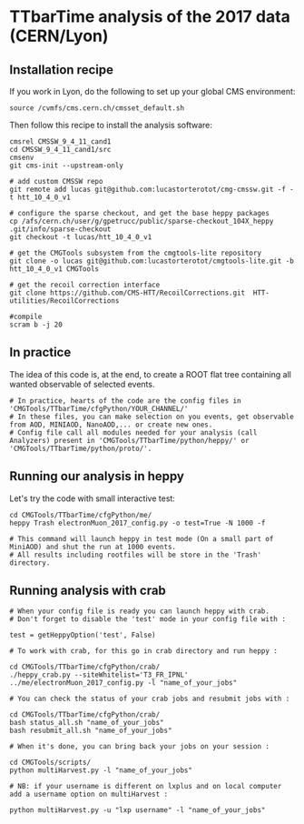 # TTbarTime analysis of the 2017 data (CERN/Lyon)

## Installation recipe

If you work in Lyon, do the following to set up your global CMS environment:
```
source /cvmfs/cms.cern.ch/cmsset_default.sh
```

Then follow this recipe to install the analysis software: 

```
cmsrel CMSSW_9_4_11_cand1
cd CMSSW_9_4_11_cand1/src
cmsenv
git cms-init --upstream-only

# add custom CMSSW repo
git remote add lucas git@github.com:lucastorterotot/cmg-cmssw.git -f -t htt_10_4_0_v1

# configure the sparse checkout, and get the base heppy packages
cp /afs/cern.ch/user/g/gpetrucc/public/sparse-checkout_104X_heppy .git/info/sparse-checkout
git checkout -t lucas/htt_10_4_0_v1

# get the CMGTools subsystem from the cmgtools-lite repository
git clone -o lucas git@github.com:lucastorterotot/cmgtools-lite.git -b htt_10_4_0_v1 CMGTools

# get the recoil correction interface
git clone https://github.com/CMS-HTT/RecoilCorrections.git  HTT-utilities/RecoilCorrections 

#compile
scram b -j 20
```

## In practice

The idea of this code is, at the end, to create a ROOT flat tree containing all wanted observable of selected events.

```
# In practice, hearts of the code are the config files in 'CMGTools/TTbarTime/cfgPython/YOUR_CHANNEL/' 
# In these files, you can make selection on you events, get observable from AOD, MINIAOD, NanoAOD,... or create new ones.
# Config file call all modules needed for your analysis (call Analyzers) present in 'CMGTools/TTbarTime/python/heppy/' or 'CMGTools/TTbarTime/python/proto/'.  
```

## Running our analysis in heppy

Let's try the code with small interactive test: 

```
cd CMGTools/TTbarTime/cfgPython/me/
heppy Trash electronMuon_2017_config.py -o test=True -N 1000 -f

# This command will launch heppy in test mode (On a small part of MiniAOD) and shut the run at 1000 events. 
# All results including rootfiles will be store in the 'Trash' directory.
```


## Running analysis with crab

```
# When your config file is ready you can launch heppy with crab. 
# Don't forget to disable the 'test' mode in your config file with :

test = getHeppyOption('test', False)

# To work with crab, for this go in crab directory and run heppy :

cd CMGTools/TTbarTime/cfgPython/crab/
./heppy_crab.py --siteWhitelist='T3_FR_IPNL' ../me/electronMuon_2017_config.py -l "name_of_your_jobs" 

# You can check the status of your crab jobs and resubmit jobs with :

cd CMGTools/TTbarTime/cfgPython/crab/
bash status_all.sh "name_of_your_jobs"
bash resubmit_all.sh "name_of_your_jobs"

# When it's done, you can bring back your jobs on your session : 

cd CMGTools/scripts/
python multiHarvest.py -l "name_of_your_jobs"

# NB: if your username is different on lxplus and on local computer add a username option on multiHarvest : 

python multiHarvest.py -u "lxp username" -l "name_of_your_jobs"

```





```








